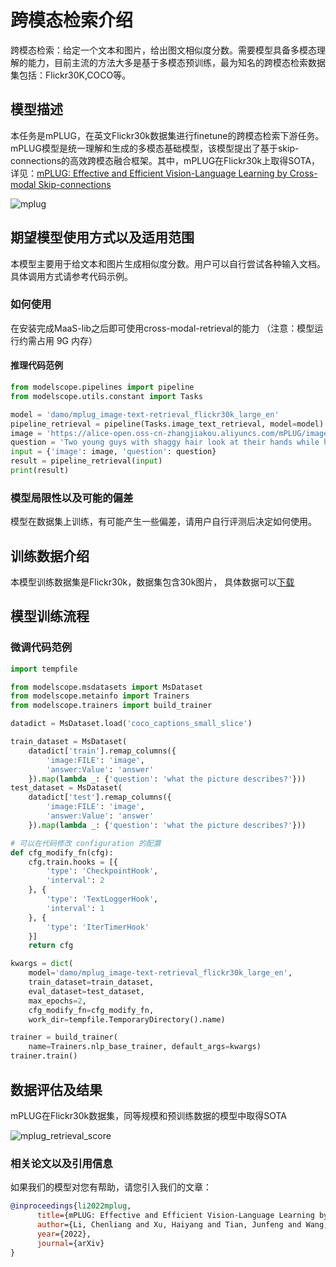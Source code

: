 
# 跨模态检索介绍
跨模态检索：给定一个文本和图片，给出图文相似度分数。需要模型具备多模态理解的能力，目前主流的方法大多是基于多模态预训练，最为知名的跨模态检索数据集包括：Flickr30K,COCO等。

## 模型描述

本任务是mPLUG，在英文Flickr30k数据集进行finetune的跨模态检索下游任务。mPLUG模型是统一理解和生成的多模态基础模型，该模型提出了基于skip-connections的高效跨模态融合框架。其中，mPLUG在Flickr30k上取得SOTA，详见：[mPLUG: Effective and Efficient Vision-Language Learning by Cross-modal Skip-connections](https://arxiv.org/abs/2205.12005)

![mplug](./resources/model.png)


## 期望模型使用方式以及适用范围
本模型主要用于给文本和图片生成相似度分数。用户可以自行尝试各种输入文档。具体调用方式请参考代码示例。

### 如何使用
在安装完成MaaS-lib之后即可使用cross-modal-retrieval的能力 （注意：模型运行约需占用 9G 内存）

#### 推理代码范例
```python
from modelscope.pipelines import pipeline
from modelscope.utils.constant import Tasks

model = 'damo/mplug_image-text-retrieval_flickr30k_large_en'
pipeline_retrieval = pipeline(Tasks.image_text_retrieval, model=model)
image = 'https://alice-open.oss-cn-zhangjiakou.aliyuncs.com/mPLUG/image-text-retrieval.jpg'
question = 'Two young guys with shaggy hair look at their hands while hanging out in the yard.'
input = {'image': image, 'question': question}
result = pipeline_retrieval(input)
print(result)
```

### 模型局限性以及可能的偏差
模型在数据集上训练，有可能产生一些偏差，请用户自行评测后决定如何使用。

## 训练数据介绍
本模型训练数据集是Flickr30k，数据集包含30k图片， 具体数据可以[下载](https://shannon.cs.illinois.edu/DenotationGraph/)

## 模型训练流程

### 微调代码范例

```python
import tempfile

from modelscope.msdatasets import MsDataset
from modelscope.metainfo import Trainers
from modelscope.trainers import build_trainer

datadict = MsDataset.load('coco_captions_small_slice')

train_dataset = MsDataset(
    datadict['train'].remap_columns({
        'image:FILE': 'image',
        'answer:Value': 'answer'
    }).map(lambda _: {'question': 'what the picture describes?'}))
test_dataset = MsDataset(
    datadict['test'].remap_columns({
        'image:FILE': 'image',
        'answer:Value': 'answer'
    }).map(lambda _: {'question': 'what the picture describes?'}))

# 可以在代码修改 configuration 的配置
def cfg_modify_fn(cfg):
    cfg.train.hooks = [{
        'type': 'CheckpointHook',
        'interval': 2
    }, {
        'type': 'TextLoggerHook',
        'interval': 1
    }, {
        'type': 'IterTimerHook'
    }]
    return cfg

kwargs = dict(
    model='damo/mplug_image-text-retrieval_flickr30k_large_en',
    train_dataset=train_dataset,
    eval_dataset=test_dataset,
    max_epochs=2,
    cfg_modify_fn=cfg_modify_fn,
    work_dir=tempfile.TemporaryDirectory().name)

trainer = build_trainer(
    name=Trainers.nlp_base_trainer, default_args=kwargs)
trainer.train()
```

## 数据评估及结果
mPLUG在Flickr30k数据集，同等规模和预训练数据的模型中取得SOTA

![mplug_retrieval_score](./resources/retrieval_exp.png)
### 相关论文以及引用信息
如果我们的模型对您有帮助，请您引入我们的文章：
```BibTeX
@inproceedings{li2022mplug,
      title={mPLUG: Effective and Efficient Vision-Language Learning by Cross-modal Skip-connections}, 
      author={Li, Chenliang and Xu, Haiyang and Tian, Junfeng and Wang, Wei and Yan, Ming and Bi, Bin and Ye, Jiabo and Chen, Hehong and Xu, Guohai and Cao, Zheng and Zhang, Ji and Huang, Songfang and Huang, Fei and Zhou, Jingren and Luo Si},
      year={2022},
      journal={arXiv}
}
```
